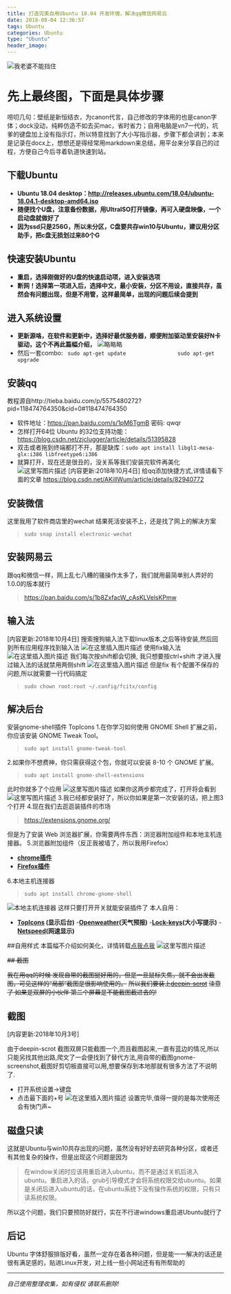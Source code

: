 ```yaml
---
title: 打造完美自用Ubuntu 18.04 开发环境，解决qq微信网易云
date: 2018-08-04 12:36:57
tags: Ubuntu
categories: Ubuntu
type: "Ubuntu"
header_image:
---
```

![我老婆不能挡住](http://p7mx7a48u.bkt.clouddn.com/ubuntu18.04-01)

# 先上最终图，下面是具体步骤
唠叨几句：壁纸是新恒结衣，为canon代言，自己修改的字体用的也是canon字体；dock没动，纯粹仿造不如去买mac，省时省力；自用电脑是vn7一代的，坑爹的键盘加上没有指示灯，所以特意找到了大小写指示器，步骤下都会讲到；本来是记录在docx上，想想还是得经常用markdown来总结，用平台来分享自己的过程，方便自己今后寻着轨道快速到站。
<!-- more -->
## 下载Ubuntu
- **Ubuntu 18.04 desktop：http://releases.ubuntu.com/18.04/ubuntu-18.04.1-desktop-amd64.iso**
- **随便找个U盘，注意备份数据，用UltraISO打开镜像，再可入硬盘映像，一个启动盘就做好了**
- **因为ssd只是256G，所以未分区，C盘要共存win10与Ubuntu，建议用分区助手，把c盘无损划过来80个G**

## 快速安装Ubuntu
- **重启，选择刚做好的U盘的快速启动项，进入安装选项**
- **断网！选择第一项进入后，选择中文，最小安装，分区不用设，直接共存，虽然会有问题出现，但是不用管，这样最简单，出现的问题后续会提到**

## 进入系统设置

- **更新源咯，在软件和更新中，选择好最优服务器，顺便附加驱动里安装好N卡驱动，这个不再此篇幅介绍，**
![略略略](http://p7mx7a48u.bkt.clouddn.com/ubuntu18.04-02png)
- 然后一套combo: &ensp;`sudo apt-get update` 
&ensp;&ensp;&ensp;&ensp;&ensp;&ensp;&ensp;&ensp;&ensp;&ensp;&ensp;&ensp;&ensp;&ensp;&ensp;&ensp;&nbsp;`sudo apt-get upgrade`

## 安装qq
教程源自http://tieba.baidu.com/p/5575480272?pid=118474764350&cid=0#118474764350

- 软件地址：https://pan.baidu.com/s/1pM6TgmB 密码: qwqr 
- 怎样打开64位 Ubuntu 的32位支持功能：https://blog.csdn.net/zjclugger/article/details/51395828 
- 双击或者拖到终端都打不开，那是缺库：`sudo apt install libgl1-mesa-glx:i386 libfreetype6:i386 `
- 就算打开，现在还是很丑的，没关系等我们安装完软件再美化 
![这里写图片描述](http://p7mx7a48u.bkt.clouddn.com/ubuntu18.04-03.png)
[内容更新:2018年10月4日]
给qq添加快捷方式,详情请看下面的文章
https://blog.csdn.net/AKillWum/article/details/82940772
## 安装微信
这里我用了软件商店里的wechat 结果死活安装不上，还是找了网上的解决方案
>`sudo snap install electronic-wechat`

## 安装网易云
跟qq和微信一样，网上乱七八糟的骚操作太多了，我们就用最简单别人弄好的1.0.0的版本就行
>https://pan.baidu.com/s/1b8ZxfacW_cAsKLVelsKPmw
## 输入法
[内容更新:2018年10月4日]
搜索搜狗输入法下载linux版本,之后等待安装,然后回到所有应用程序找到输入法
![在这里插入图片描述](http://p7mx7a48u.bkt.clouddn.com/ubuntu18.04-04.png)
使用fix输入法
![在这里插入图片描述](http://p7mx7a48u.bkt.clouddn.com/ubuntu18.04-05.png)
我们每次按shift都会切换, 我只想要按ctrl+shift 才进入搜过输入法的话就禁用两侧shift
![在这里插入图片描述](http://p7mx7a48u.bkt.clouddn.com/ubuntu18.04-06.png)
但是fix 有个配置不保存的问题,所以就需要一行代码搞定
>`sudo chown root:root ~/.config/fcitx/config`
## 解决后台
安装gnome-shell插件 TopIcons
1.在你学习如何使用 GNOME Shell 扩展之前，你应该安装 GNOME Tweak Tool。
>`sudo apt install gnome-tweak-tool`

2.如果你不想费神，你只需获得这个包，你就可以安装 8-10 个 GNOME 扩展。
>`sudo apt install gnome-shell-extensions`

此时你就多了个应用
![这里写图片描述](http://p7mx7a48u.bkt.clouddn.com/ubuntu18.04-07.png)
如果你这两步都完成了，打开将会看到
![这里写图片描述](http://p7mx7a48u.bkt.clouddn.com/ubuntu18.04-08.png)
3.我已经都安装好了，所以你如果是第一次安装的话，把上图3个打开
4.现在我们去逛逛装插件的市场
>https://extensions.gnome.org/

但是为了安装 Web 浏览器扩展，你需要两件东西：浏览器附加组件和本地主机连接器。
5.浏览器附加组件（反正我被墙了，所以我用Firefox）

- **[chrome插件](https://chrome.google.com/webstore/detail/gnome-shell-integration/gphhapmejobijbbhgpjhcjognlahblep)**
- **[Firefox插件](https://addons.mozilla.org/en-US/firefox/addon/gnome-shell-integration/)**

6.本地主机连接器
>`sudo apt install chrome-gnome-shell`

![本地主机连接器](http://p7mx7a48u.bkt.clouddn.com/ubuntu18.04-09png)
这样只要打开开关就能安装插件了
本人自用：
- **[TopIcons](https://extensions.gnome.org/extension/495/topicons/) (显示后台)**
-**[Openweather](https://extensions.gnome.org/extension/750/openweather/)(天气预报)**
-**[Lock-keys](https://extensions.gnome.org/extension/36/lock-keys/)(大小写提示)**
-**[Netspeed](https://extensions.gnome.org/extension/104/netspeed/)(网速显示)**

##自用样式
本篇幅不介绍如何美化，详情转载[点我点我](https://blog.csdn.net/zyqblog/article/details/80152016)
![这里写图片描述](http://p7mx7a48u.bkt.clouddn.com/ubuntu18.04-10.png)

~~## 截图~~

~~我在用qq的时候 发现自带的截图挺好用的，但是一旦鼠标失焦，就不会出发截图，可见这样的“局部”截图是很影响使用的。~~
~~所以我们要装上[deepin-scrot](https://www.sohu.com/a/141591389_812245)~~
~~注意了 如果是双屏的小伙伴 第二个屏幕是不能截图截进去的!~~

## 截图 
[内容更新:2018年10月3号]

由于deepin-scrot 截图双屏只能截图一个,而且截图起来,一直有蓝边的情况,所以只能另找其他出路,爬文了一会便找到了替代方法,用自带的截图gnome-screenshot,截图好剪切板直接可以用,想要保存到本地那就有很多方法了不说明了.
- 打开系统设置->键盘
- 点击最下面的+号
![在这里插入图片描述](http://p7mx7a48u.bkt.clouddn.com/ubuntu18.04-011.png)
设置完毕,值得一提的是每次使用还会有快门声~
## 磁盘只读
这就是Ubuntu与win10共存出现的问题，虽然没有好好去研究各种分区，或者还有其他复杂的操作，但是出现这个问题是因为
>在window关闭时应该用重启进入ubuntu，而不是通过关机后进入ubuntu。重启进入的话，grub引导模式才会将系统权限交给ubuntu。如果是关闭后进入ubuntu的话，在ubuntu系统下没有操作系统的权限，只有只读系统权限。

所以这个问题，我们只要预防好就行，实在不行进windows重启进Ubuntu就行了

## 后记
Ubuntu 字体舒服排版好看，虽然一定存在着各种问题，但是能一一解决的话还是很有满足感的，贴进Linux开发，对上线一些小网站还有有所帮助的

---------
*自己使用整理收集，如有侵权 请联系删除!*